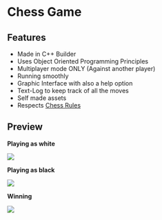 # Chess Game

## Features

- Made in C++ Builder
- Uses Object Oriented Programming Principles
- Multiplayer mode ONLY (Against another player)
- Running smoothly
- Graphic Interface with also a help option
- Text-Log to keep track of all the moves
- Self made assets
- Respects [Chess Rules](https://www.chess.com/learn-how-to-play-chess)

## Preview 

**Playing as white**

![](https://i.imgur.com/ABZtg9E.jpg)

**Playing as black**

![](https://i.imgur.com/wttil7Q.jpg)

**Winning**

![](https://imgur.com/bd70UPN.jpg)
